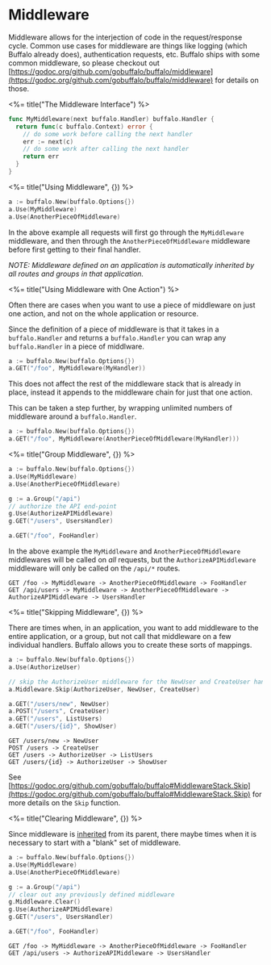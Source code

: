 # Middleware

Middleware allows for the interjection of code in the request/response cycle. Common use cases for middleware are things like logging (which Buffalo already does), authentication requests, etc. Buffalo ships with some common middleware, so please checkout out [https://godoc.org/github.com/gobuffalo/buffalo/middleware](https://godoc.org/github.com/gobuffalo/buffalo/middleware) for details on those.


<%= title("The Middleware Interface") %>

```go
func MyMiddleware(next buffalo.Handler) buffalo.Handler {
  return func(c buffalo.Context) error {
    // do some work before calling the next handler
    err := next(c)
    // do some work after calling the next handler
    return err
  }
}
```

<%= title("Using Middleware", {}) %>

```go
a := buffalo.New(buffalo.Options{})
a.Use(MyMiddleware)
a.Use(AnotherPieceOfMiddleware)
```

In the above example all requests will first go through the `MyMiddleware` middleware, and then through the `AnotherPieceOfMiddleware` middleware before first getting to their final handler.

_NOTE: Middleware defined on an application is automatically inherited by all routes and groups in that application._


<%= title("Using Middleware with One Action") %>

Often there are cases when you want to use a piece of middleware on just one action, and not on the whole application or resource.

Since the definition of a piece of middleware is that it takes in a `buffalo.Handler` and returns a `buffalo.Handler` you can wrap any `buffalo.Handler` in a piece of middlware.

```go
a := buffalo.New(buffalo.Options{})
a.GET("/foo", MyMiddleware(MyHandler))
```

This does not affect the rest of the middleware stack that is already in place, instead it appends to the middleware chain for just that one action.

This can be taken a step further, by wrapping unlimited numbers of middleware around a `buffalo.Handler`.

```go
a := buffalo.New(buffalo.Options{})
a.GET("/foo", MyMiddleware(AnotherPieceOfMiddleware(MyHandler)))
```
<%= title("Group Middleware", {}) %>

```go
a := buffalo.New(buffalo.Options{})
a.Use(MyMiddleware)
a.Use(AnotherPieceOfMiddleware)

g := a.Group("/api")
// authorize the API end-point
g.Use(AuthorizeAPIMiddleware)
g.GET("/users", UsersHandler)

a.GET("/foo", FooHandler)
```

In the above example the `MyMiddleware` and `AnotherPieceOfMiddleware` middlewares will be called on _all_ requests, but the `AuthorizeAPIMiddleware` middleware will only be called on the `/api/*` routes.

```text
GET /foo -> MyMiddleware -> AnotherPieceOfMiddleware -> FooHandler
GET /api/users -> MyMiddleware -> AnotherPieceOfMiddleware -> AuthorizeAPIMiddleware -> UsersHandler
```

<%= title("Skipping Middleware", {}) %>

There are times when, in an application, you want to add middleware to the entire application, or a group, but not call that middleware on a few individual handlers. Buffalo allows you to create these sorts of mappings.

```go
a := buffalo.New(buffalo.Options{})
a.Use(AuthorizeUser)

// skip the AuthorizeUser middleware for the NewUser and CreateUser handlers.
a.Middleware.Skip(AuthorizeUser, NewUser, CreateUser)

a.GET("/users/new", NewUser)
a.POST("/users", CreateUser)
a.GET("/users", ListUsers)
a.GET("/users/{id}", ShowUser)
```

```text
GET /users/new -> NewUser
POST /users -> CreateUser
GET /users -> AuthorizeUser -> ListUsers
GET /users/{id} -> AuthorizeUser -> ShowUser
```

See [https://godoc.org/github.com/gobuffalo/buffalo#MiddlewareStack.Skip](https://godoc.org/github.com/gobuffalo/buffalo#MiddlewareStack.Skip) for more details on the `Skip` function.

<%= title("Clearing Middleware", {}) %>

Since middleware is [inherited](#using-middleware) from its parent, there maybe times when it is necessary to start with a "blank" set of middleware.

```go
a := buffalo.New(buffalo.Options{})
a.Use(MyMiddleware)
a.Use(AnotherPieceOfMiddleware)

g := a.Group("/api")
// clear out any previously defined middleware
g.Middleware.Clear()
g.Use(AuthorizeAPIMiddleware)
g.GET("/users", UsersHandler)

a.GET("/foo", FooHandler)
```

```text
GET /foo -> MyMiddleware -> AnotherPieceOfMiddleware -> FooHandler
GET /api/users -> AuthorizeAPIMiddleware -> UsersHandler
```

